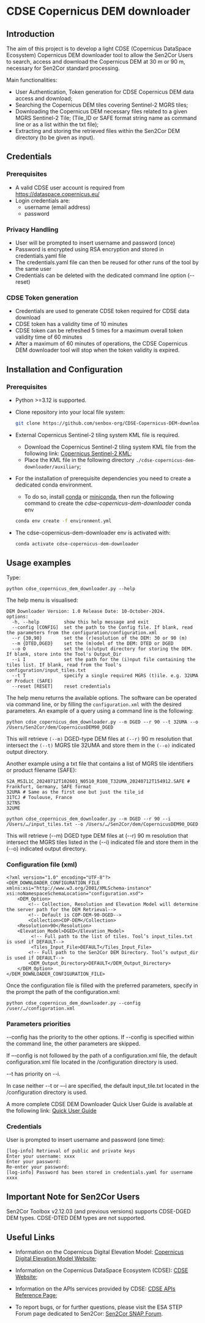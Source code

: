 # CDSE Copernicus DEM downloader

## Introduction

The aim of this project is to develop a light CDSE (Copernicus DataSpace Ecosystem) Copernicus DEM downloader tool to allow the Sen2Cor Users to search, access and download the Copernicus DEM at 30 m or 90 m, necessary for Sen2Cor standard processing.

Main functionalities:
- User Authentication, Token generation for CDSE Copernicus DEM data access and download;
- Searching the Copernicus DEM tiles covering Sentinel-2 MGRS tiles;
- Downloading the Copernicus DEM necessary files related to a given MGRS Sentinel-2 Tile;
(Tile_ID or SAFE format string name as command line or as a list within the txt file);
- Extracting and storing the retrieved files within the Sen2Cor DEM directory (to be given as input).


## Credentials

### Prerequisites

- A valid CDSE user account is required from https://dataspace.copernicus.eu/
- Login credentials are:
  - username (email address)
  - password

### Privacy Handling

- User will be prompted to insert username and password (once)
- Password is encrypted using RSA encryption and stored in credentials.yaml file
- The credentials.yaml file can then be reused for other runs of the tool by the same user
- Credentials can be deleted with the dedicated command line option (--reset)

### CDSE Token generation

- Credentials are used to generate CDSE token required for CDSE data download
- CDSE token has a validity time of 10 minutes
- CDSE token can be refreshed 5 times for a maximum overall token validity time of 60 minutes
- After a maximum of 60 minutes of operations, the CDSE Copernicus DEM downloader tool will stop when the token validity is expired.

## Installation and Configuration

### Prerequisites

- Python >=3.12 is supported.

- Clone repository into your local file system:
    
    ```bash
    git clone https://github.com/senbox-org/CDSE-Copernicus-DEM-downloader.git
    ```

- External Copernicus Sentinel-2 tiling system KML file is required.
  -  Download the Copernicus Sentinel-2 tiling system KML file from the following link:
[Copernicus Sentinel-2 KML](https://sentinel.esa.int/documents/247904/1955685/S2A_OPER_GIP_TILPAR_MPC__20151209T095117_V20150622T000000_21000101T000000_B00.kml);
  - Place the KML file in the following directory `./cdse-copernicus-dem-downloader/auxiliary`;

- For the installation of prerequisite dependencies you need to create a dedicated conda environment.
  - To do so, install [conda](https://docs.conda.io/projects/conda/en/stable/user-guide/install/index.html) or [miniconda](https://docs.conda.io/en/latest/miniconda.html), then run the following command to create the _cdse-copernicus-dem-downloader_ conda env

  ```bash
  conda env create -f environment.yml
  ```

- The cdse-copernicus-dem-downloader env is activated with: 

    ```bash
    conda activate cdse-copernicus-dem-downloader
    ```
## Usage examples

Type:

```console
python cdse_copernicus_dem_downloader.py --help
```

The help menu is visualised:

```console
DEM Downloader Version: 1.0 Release Date: 10-October-2024.
options:
  -h, --help         show this help message and exit
  --config [CONFIG]  set the path to the Config file. If blank, read the parameters from the configuration/configuration.xml
  --r {30,90}        set the (r)esolution of the DEM: 30 or 90 (m)
  --m {DTED,DGED}    set the (m)odel of the DEM: DTED or DGED
  --o O              set the (o)utput directory for storing the DEM. If blank, store into the Tool's Output_Dir
  --i I              set the path for the (i)nput file containing the tiles list. If blank, read from the Tool's configuration/input_tiles.txt
  --t T              specify a single required MGRS (t)ile. e.g. 32UMA or Product (SAFE)
  --reset [RESET]    reset credentials
```

The help menu returns the available options. The software can be operated via command line, or by filling the `configuration.xml`
 with the desired parameters. An example of a query using a command line is the following:

```console
python cdse_copernicus_dem_downloader.py --m DGED --r 90 --t 32UMA --o /Users/Sen2Cor/dem/CopernicusDEM90_DGED 
```
This will retrieve  `(--m)` DGED-type DEM files at `(--r)` 90 m resolution that intersect the `(--t)` MGRS tile 32UMA and store them in the `(--o)` indicated output directory.

Another example using a txt file that contains a list of MGRS tile identifiers or product filename (SAFE):
```console
S2A_MSIL1C_20240712T102601_N0510_R108_T32UMA_20240712T154912.SAFE # Frankfurt, Germany, SAFE format
32UMA # Same as the first one but just the tile_id
31TCJ # Toulouse, France
32TNS
32UME
```
```console
python cdse_copernicus_dem_downloader.py --m DGED --r 90 --i /Users/…/input_tiles.txt --o /Users/…/Sen2Cor/dem/CopernicusDEM90_DGED  
```
This will retrieve  (--m) DGED type DEM files at (--r) 90 m resolution that intersect the MGRS tiles listed in the (--i) indicated file and store them in the (--o) indicated output directory.


### Configuration file (xml)

```console
<?xml version="1.0" encoding="UTF-8"?>
<DEM_DOWNLOADER_CONFIGURATION_FILE xmlns:xsi="http://www.w3.org/2001/XMLSchema-instance" xsi:noNamespaceSchemaLocation="configuration.xsd">
    <DEM_Option>
        <!-- Collection, Resolution and Elevation Model will determine the server path for the DEM Retrieval-->
        <!-- Default is COP-DEM-90-DGED-->
        <Collection>COP-DEM</Collection>
	<Resolution>90</Resolution>
	<Elevation_Model>DGED</Elevation_Model>
         <!-- Full path to the list of tiles. Tool’s input_tiles.txt is used if DEFAULT-->
         <Tiles_Input_File>DEFAULT</Tiles_Input_File>
        <!-- Full path to the Sen2Cor DEM Directory. Tool’s output_dir is used if DEFAULT-->
        <DEM_Output_Directory>DEFAULT</DEM_Output_Directory>
    </DEM_Option>
</DEM_DOWNLOADER_CONFIGURATION_FILE>
```
Once the configuration file is filled with the preferred parameters, specify in the prompt the path of the configuration.xml:

```console
python cdse_copernicus_dem_downloader.py --config /user/…/configuration.xml
```



### Parameters priorities

--config has the priority to the other options. If --config is specified within the command line, the other parameters are skipped.

If –-config is not followed by the path of a configuration.xml file, the default configuration.xml file located in the /configuration directory is used.

--t has priority on --i. 

In case neither --t or –-i are specified, the default input_tile.txt located in the /configuration directory is used.

A more complete CDSE DEM Downloader Quick User Guide is available at the following link: [Quick User Guide](https://step.esa.int/thirdparties/sen2cor/2.12.0/docs/CDSE_DEM_Downloader_v1_3.pdf)

### Credentials
User is prompted to insert username and password (one time):

```console
[log-info] Retrieval of public and private keys
Enter your username: xxxx
Enter your password:
Re-enter your password:
[log-info] Password has been stored in credentials.yaml for username xxxx
```

## Important Note for Sen2Cor Users

Sen2Cor Toolbox v2.12.03 (and previous versions) supports CDSE-DGED DEM types. CDSE-DTED DEM types are not supported. 

## Useful Links

- Information on the Copernicus Digital Elevation Model:
[Copernicus Digital Elevation Model Website](https://spacedata.copernicus.eu/collections/copernicus-digital-elevation-model);

- Information on the Copernicus DataSpace Ecosystem (CDSE):
[CDSE Website](https://documentation.dataspace.copernicus.eu/Home.html);

- Information on the APIs services provided by CDSE:
[CDSE APIs Reference Page](https://documentation.dataspace.copernicus.eu/APIs.html);

- To report bugs, or for further questions, please visit the ESA STEP Forum page dedicated to Sen2Cor:
[Sen2Cor SNAP Forum](https://forum.step.esa.int/c/optical-toolbox/sen2cor/).
